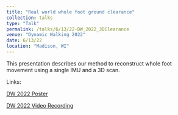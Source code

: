 ```yaml
---
title: "Real world whole foot ground clearance"
collection: talks
type: "Talk"
permalink: /talks/6/13/22-DW_2022_3DClearance
venue: "Dynamic Walking 2022"
date: 6/13/22
location: "Madison, WI"
---
```


This presentation describes our method to reconstruct whole foot movement using a single IMU and a 3D scan.

Links:

[DW 2022 Poster](http://kheidi.github.io/files/POS_2022_DW_3DClearance.pdf)

[DW 2022 Video Recording](https://mediaspace.wisc.edu/media/DW22_Fehr%2C+Heidi+-+June+14th+2022%2C+4A04A46+pm/1_63b8mj3f)
